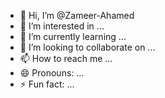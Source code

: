 - 👋 Hi, I’m @Zameer-Ahamed
- 👀 I’m interested in ...
- 🌱 I’m currently learning ...
- 💞️ I’m looking to collaborate on ...
- 📫 How to reach me ...
- 😄 Pronouns: ...
- ⚡ Fun fact: ...

<!---
Zameer-Ahamed/Zameer-Ahamed is a ✨ special ✨ repository because its `README.md` (this file) appears on your GitHub profile.
You can click the Preview link to take a look at your changes.
--->
